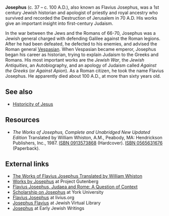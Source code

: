 **Josephus** (c. 37 – c. 100 A.D.), also known as Flavius Josephus,
was a 1st century Jewish historian and apologist of priestly and
royal ancestry who survived and recorded the Destruction of
Jerusalem in 70 A.D. His works give an important insight into
first-century Judaism.

In the war between the Jews and the Romans of 66-70, Josephus was a
Jewish general charged with defending Galilee against the Roman
legions. After he had been defeated, he defected to his enemies,
and advised the Roman general
[Vespasian](http://www.wikipedia.org/wiki/Vespasian "wikipedia:Vespasian").
When Vespasian became emperor, Josephus began his career as
historian, trying to explain Judaism to the Greeks and Romans. His
most important works are the *Jewish War*, the
*Jewish Antiquities*, an Autobiography, and an apology of Judaism
called *Against the Greeks* (or *Against Apion*). As a Roman
citizen, he took the name Flavius Josephus. He apparently died
about 100 A.D., at more than sixty years old.


## See also

-   [Historicity of Jesus](Historicity_of_Jesus "Historicity of Jesus")

## Resources

-   *The Works of Josephus, Complete and Unabridged New Updated Edition*
    Translated by William Whiston, A.M., Peabody, MA: Hendrickson
    Publishers, Inc., 1987.
    [ISBN 0913573868](http://www.theopedia.com/Special:BookSources/0913573868)
    (Hardcover).
    [ISBN 0565631676](http://www.theopedia.com/Special:BookSources/0565631676)
    (Paperback).

## External links

-   [The Works of Flavius Josephus Translated by William Whiston](http://www.ccel.org/j/josephus/works/JOSEPHUS.HTM)
-   [Works by Josephus](http://www.gutenberg.org/browse/authors/j#a1050)
    at Project Gutenberg
-   [Flavius Josephus, Judaea and Rome: A Question of Context](http://www.adath-shalom.ca/josep-ds.htm)
-   [Scholarship on Josephus](http://josephus.yorku.ca/) at York
    University
-   [Flavius Josephus](http://www.livius.org/jo-jz/josephus/josephus.htm)
    at livius.org
-   [Josephus Flavius](http://www.jewishvirtuallibrary.org/jsource/biography/Josephus.html)
    at Jewish Virtual Library
-   [Josephus](http://www.earlyjewishwritings.com/josephus.html) at
    Early Jewish Writings



